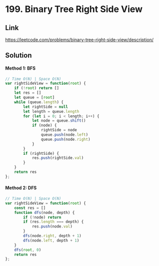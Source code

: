 # 199. Binary Tree Right Side View

## Link
https://leetcode.com/problems/binary-tree-right-side-view/description/

## Solution
#### Method 1: BFS
```javascript
// Time O(N) | Space O(N)
var rightSideView = function(root) {
    if (!root) return []
    let res = []
    let queue = [root]
    while (queue.length) {
        let rightSide = null
        let length = queue.length
        for (let i = 0; i < length; i++) {
            let node = queue.shift()
            if (node) {
                rightSide = node
                queue.push(node.left)
                queue.push(node.right)
            }
        }
        if (rightSide) {
            res.push(rightSide.val)
        }
    }
    return res
};
```
#### Method 2: DFS
```javascript
// Time O(N) | Space O(N)
var rightSideView = function(root) {
    const res = []
    function dfs(node, depth) {
        if (!node) return
        if (res.length === depth) {
            res.push(node.val)
        }
        dfs(node.right, depth + 1)
        dfs(node.left, depth + 1)
    }
    dfs(root, 0)
    return res
};
```
